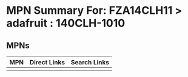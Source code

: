 



# MPN Summary For: FZA14CLH11 > adafruit : 140CLH-1010

## MPNs
  

|MPN|Direct Links|Search Links|
| :--- | :--- | :--- |
||||
